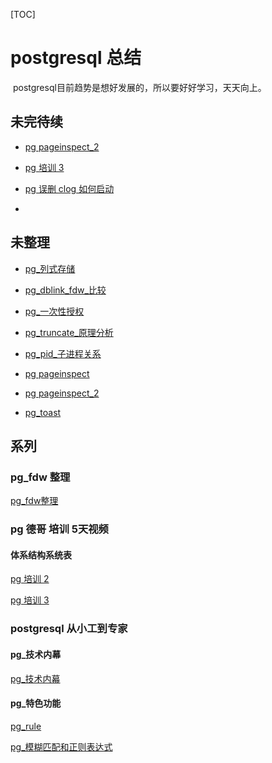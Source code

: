 [TOC]

# postgresql 总结

​	postgresql目前趋势是想好发展的，所以要好好学习，天天向上。





## 未完待续



- [pg pageinspect_2](../20180722/pg_pageinspect_2.md)


- [pg 培训 3](../20180723/pg_dba_3.md)
- [pg 误删 clog 如何启动](../20180726/pg_瞎搞_删除clog日志.md)
- 



## 未整理

- [pg_列式存储](../20180628/pg_列式存储.md)

- [pg_dblink_fdw_比较](../20180701/pg_dblink_fdw_比较.md)

- [pg_一次性授权](../20180118/pg_一次性授权.md)

- [pg_truncate_原理分析](../20180204/pg_truncate_原理分析.md)

- [pg_pid_子进程关系](../20180720/PG_TERMINATE_BACKEND_子进程关系.md)

- [pg pageinspect](../20180721/pg_pageinspect.md)

- [pg pageinspect_2](../20180722/pg_pageinspect_2.md)

- [pg_toast](../20180725/pg_toast.md)

  

  





## 系列

### pg_fdw 整理

[pg_fdw整理](../20180625/readme.md)





### pg 德哥 培训 5天视频



#### 体系结构系统表

[pg 培训 2](../20180719/pg_dba_2.md)

[pg 培训 3](../20180723/pg_dba_3.md)

 



### postgresql 从小工到专家



#### pg_技术内幕

[pg_技术内幕](../20180701/pg_技术内幕.md)



#### pg_特色功能

[pg_rule](../20180627/pg_rule.md)

[pg_模糊匹配和正则表达式](../20180704/pg_模糊匹配和正则表达式.md)



